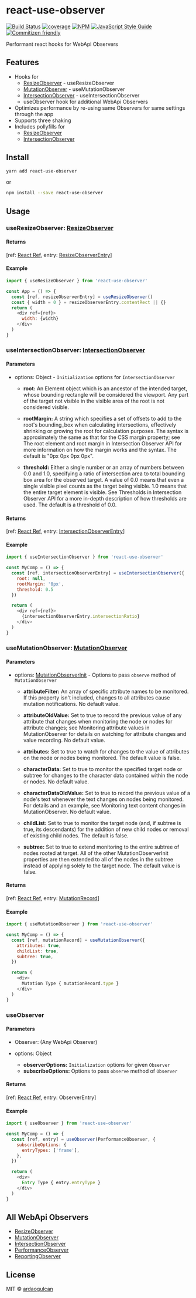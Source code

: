 # react-use-observer

[![Build Status](https://travis-ci.org/ardaogulcan/react-use-observer.svg?branch=master)](https://travis-ci.org/ardaogulcan/react-use-observer) [![coverage](https://codecov.io/gh/ardaogulcan/react-use-observer/branch/master/graph/badge.svg)](https://codecov.io/gh/ardaogulcan/react-use-observer) [![NPM](https://img.shields.io/npm/v/react-use-observer.svg)](https://www.npmjs.com/package/react-use-observer) [![JavaScript Style Guide](https://img.shields.io/badge/code_style-airbnb-brightgreen.svg)](https://github.com/airbnb/javascript)
[![Commitizen friendly](https://img.shields.io/badge/commitizen-friendly-brightgreen.svg)](http://commitizen.github.io/cz-cli/)

Performant react hooks for WebApi Observers

## Features

- Hooks for
  - [ResizeObserver](https://developer.mozilla.org/en-US/docs/Web/API/ResizeObserver) - useResizeObserver
  - [MutationObserver](https://developer.mozilla.org/en-US/docs/Web/API/MutationObserver) - useMutationObserver
  - [IntersectionObserver](https://developer.mozilla.org/en-US/docs/Web/API/IntersectionObserver) - useIntersectionObserver
  - useObserver hook for additional WebApi Observers
- Optimizes performance by re-using same Observers for same settings through the app
- Supports three shaking
- Includes pollyfills for
  - [ResizeObserver](https://github.com/que-etc/resize-observer-polyfill)
  - [IntersectionObserver](https://github.com/que-etc/intersection-observer-polyfill)

## Install

```bash
yarn add react-use-observer
```

or

```bash
npm install --save react-use-observer
```

## Usage

### useResizeObserver: [ResizeObserver](https://developer.mozilla.org/en-US/docs/Web/API/ResizeObserver)

#### Returns
[ref: [React Ref](https://reactjs.org/docs/refs-and-the-dom.html), entry: [ResizeObserverEntry](https://developer.mozilla.org/en-US/docs/Web/API/ResizeObserverEntry)]

#### Example

```js
import { useResizeObserver } from 'react-use-observer'

const App = () => {
  const [ref, resizeObserverEntry] = useResizeObserver()
  const { width = 0 } = resizeObserverEntry.contentRect || {}
  return (
    <div ref={ref}>
      width: {width}
    </div>
  )
}
```

### useIntersectionObserver: [IntersectionObserver](https://developer.mozilla.org/en-US/docs/Web/API/IntersectionObserver)

#### Parameters

- options: Object - `Initialization` options for  `IntersectionObserver`

    - **root:**
    An Element object which is an ancestor of the intended target, whose bounding rectangle will be considered the viewport. Any part of the target not visible in the visible area of the root is not considered visible.

    - **rootMargin:**
    A string which specifies a set of offsets to add to the root's bounding_box when calculating intersections, effectively shrinking or growing the root for calculation purposes. The syntax is approximately the same as that for the CSS margin property; see The root element and root margin in Intersection Observer API for more information on how the margin works and the syntax. The default is "0px 0px 0px 0px".

    - **threshold:**
    Either a single number or an array of numbers between 0.0 and 1.0, specifying a ratio of intersection area to total bounding box area for the observed target. A value of 0.0 means that even a single visible pixel counts as the target being visible. 1.0 means that the entire target element is visible. See Thresholds in Intersection Observer API for a more in-depth description of how thresholds are used. The default is a threshold of 0.0.

#### Returns
[ref: [React Ref](https://reactjs.org/docs/refs-and-the-dom.html), entry: [IntersectionObserverEntry](https://developer.mozilla.org/en-US/docs/Web/API/IntersectionObserverEntry)]

#### Example

```js
import { useIntersectionObserver } from 'react-use-observer'

const MyComp = () => {
  const [ref, intersectionObserverEntry] = useIntersectionObserver({
    root: null,
    rootMargin: '0px',
    threshold: 0.5
  })

  return (
    <div ref={ref}>
      {intersectionObserverEntry.intersectionRatio}
    </div>
  )
}
```

### useMutationObserver: [MutationObserver](https://developer.mozilla.org/en-US/docs/Web/API/MutationObserver)

#### Parameters

- options: [MutationObserverInit](https://developer.mozilla.org/en-US/docs/Web/API/MutationObserverInit) - Options to pass `observe` method of `MutationObserver`

    - **attributeFilter:**
    An array of specific attribute names to be monitored. If this property isn't included, changes to all attributes cause mutation notifications. No default value.

    - **attributeOldValue:**
    Set to true to record the previous value of any attribute that changes when monitoring the node or nodes for attribute changes; see Monitoring attribute values in MutationObserver for details on watching for attribute changes and value recording. No default value.

    - **attributes:**
    Set to true to watch for changes to the value of attributes on the node or nodes being monitored. The default value is false.

    - **characterData:**
    Set to true to monitor the specified target node or subtree for changes to the character data contained within the node or nodes. No default value.

    - **characterDataOldValue:**
    Set to true to record the previous value of a node's text whenever the text changes on nodes being monitored. For details and an example, see Monitoring text content changes in MutationObserver. No default value.

    - **childList:**
    Set to true to monitor the target node (and, if subtree is true, its descendants) for the addition of new child nodes or removal of existing child nodes. The default is false.

    - **subtree:**
    Set to true to extend monitoring to the entire subtree of nodes rooted at target. All of the other MutationObserverInit properties are then extended to all of the nodes in the subtree instead of applying solely to the target node. The default value is false.

#### Returns

[ref: [React Ref](https://reactjs.org/docs/refs-and-the-dom.html), entry: [MutationRecord](https://developer.mozilla.org/en-US/docs/Web/API/MutationRecord)]

#### Example

```js
import { useMutationObserver } from 'react-use-observer'

const MyComp = () => {
  const [ref, mutationRecord] = useMutationObserver({
    attributes: true,
    childList: true,
    subtree: true,
  })

  return (
    <div>
      Mutation Type { mutationRecord.type }
    </div>
  )
}
```

### useObserver

#### Parameters

- Observer: (Any WebApi Observer)

- options: Object
  - **observerOptions:**
  `Initialization` options for given `Observer`
  - **subscribeOptions:**
  Options to pass `observe` method of `Observer`

#### Returns

[ref: [React Ref](https://reactjs.org/docs/refs-and-the-dom.html), entry: ObserverEntry]

#### Example

```js
import { useObserver } from 'react-use-observer'

const MyComp = () => {
  const [ref, entry] = useObserver(Performance​Observer, {
    subscribeOptions: {
      entryTypes: ['frame'],
    },
  })

  return (
    <div>
      Entry Type { entry.entryType }
    </div>
  )
}
```

## All WebApi Observers

- [ResizeObserver](https://developer.mozilla.org/en-US/docs/Web/API/ResizeObserver)
- [MutationObserver](https://developer.mozilla.org/en-US/docs/Web/API/MutationObserver)
- [IntersectionObserver](https://developer.mozilla.org/en-US/docs/Web/API/IntersectionObserver)
- [PerformanceObserver](https://developer.mozilla.org/en-US/docs/Web/API/PerformanceObserver)
- [ReportingObserver](https://developer.mozilla.org/en-US/docs/Web/API/ReportingObserver)

## License

MIT © [ardaogulcan](https://github.com/ardaogulcan)
